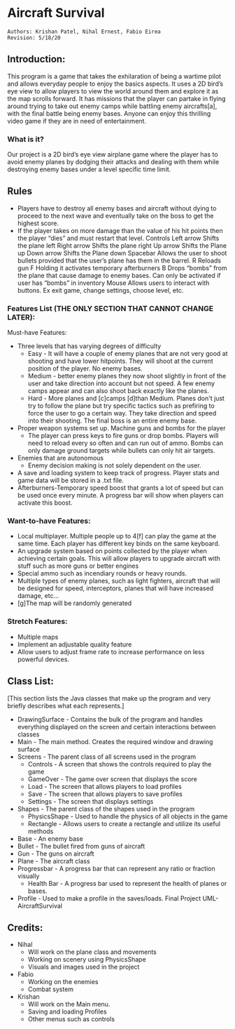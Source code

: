 # Aircraft Survival
```
Authors: Krishan Patel, Nihal Ernest, Fabio Eirea
Revision: 5/18/20
```

## Introduction: 
This program is a game that takes the exhilaration of being a wartime pilot and allows everyday people to enjoy the basics aspects. It uses a 2D bird’s eye view to allow players to view the world around them and explore it as the map scrolls forward. It has missions that the player can partake in flying around trying to take out enemy camps while battling enemy aircrafts[a], with the final battle being enemy bases. Anyone can enjoy this thrilling video game if they are in need of entertainment.


### What is it?
Our project is a 2D bird’s eye view airplane game where the player has to avoid enemy planes by dodging their attacks and dealing with them while destroying enemy bases under a level specific time limit.


## Rules
* Players have to destroy all enemy bases and aircraft without dying to proceed to the next wave and eventually take on the boss to get the highest score.
* If the player takes on more damage than the value of his hit points then the player “dies” and must restart that level. 
Controls
	Left arrow
	Shifts the plane left
	Right arrow
	Shifts the plane right
	Up arrow
	Shifts the Plane up
	Down arrow
	Shifts the Plane down
	Spacebar
	Allows the user to shoot bullets provided that the user’s plane has them in the barrel.
	R
	Reloads gun
	F
	Holding it activates temporary afterburners
	B
	Drops “bombs” from the plane that cause damage to enemy bases. Can only be activated if user has “bombs” in inventory
	Mouse
	Allows users to interact with buttons. Ex exit game, change settings, choose level, etc.
	

### Features List (THE ONLY SECTION THAT CANNOT CHANGE LATER):
Must-have Features:
* Three levels that has varying degrees of difficulty
   *  Easy - It will have a couple of enemy planes that are not very good at shooting and have lower hitpoints. They will shoot at the current position of the player. No enemy bases.
   * Medium - better enemy planes they now shoot slightly in front of the user and take direction into account but not speed. A few enemy camps appear and can also shoot back exactly like the planes. 
   * Hard - More planes and [c]camps [d]than Medium. Planes don't just try to follow the plane but try specific tactics such as prefiring to force the user to go a certain way. They take direction and speed into their shooting. The final boss is an entire enemy base.
* Proper weapon systems set up. Machine guns and bombs for the player
   * The player can press keys to fire guns or drop bombs. Players will need to reload every so often and can run out of ammo. Bombs can only damage ground targets while bullets can only hit air targets.
* Enemies that are autonomous
   * Enemy decision making is not solely dependent on the user. 
* A save and loading system to keep track of progress. Player stats and game data will be stored in a .txt file.
*  Afterburners-Temporary speed boost that grants a lot of speed but can be used once every minute. A progress bar will show when players can activate this boost.


### Want-to-have Features:
*  Local multiplayer. Multiple people up to 4[f] can play the game at the same time. Each player has different key binds on the same keyboard.
* An upgrade system based on points collected by the player when achieving certain goals. This will allow players to upgrade aircraft with stuff such as more guns or better engines
*  Special ammo such as incendiary rounds or heavy rounds.
*  Multiple types of enemy planes, such as light fighters, aircraft that will be designed for speed, interceptors, planes that will have increased damage, etc...
*  [g]The map will be randomly generated


### Stretch Features:
* Multiple maps
* Implement an adjustable quality feature
* Allow users to adjust frame rate to increase performance on less powerful devices.




## Class List:
[This section lists the Java classes that make up the program and very briefly describes what each represents.]
* DrawingSurface - Contains the bulk of the program and handles everything displayed on the screen and certain interactions between classes
* Main - The main method. Creates the required window and drawing surface
* Screens - The parent class of all screens used in the program
   * Controls - A screen that shows the controls required to play the game
   * GameOver - The game over screen that displays the score
   * Load - The screen that allows players to load profiles
   * Save - The screen that allows players to save profiles
   * Settings - The screen that displays settings
* Shapes - The parent class of the shapes used in the program
   * PhysicsShape - Used to handle the physics of all objects in the game
   * Rectangle - Allows users to create a rectangle and utilize its useful methods
* Base - An enemy base
* Bullet - The bullet fired from guns of aircraft
* Gun - The guns on aircraft
* Plane - The aircraft class
* Progressbar - A progress bar that can represent any ratio or fraction visually
   * Health Bar - A progress bar used to represent the health of planes or bases.
* Profile - Used to make a profile in the saves/loads.
Final Project UML- AircraftSurvival


## Credits:

* Nihal
   * Will work on the plane class and movements
   * Working on scenery using PhysicsShape
   * Visuals and images used in the project
* Fabio
   * Working on the enemies
   * Combat system
* Krishan
   * Will work on the Main menu. 
   * Saving and loading Profiles
   * Other menus such as controls
